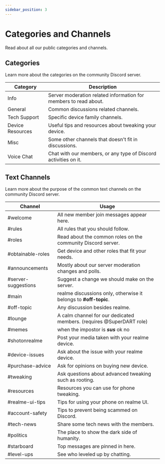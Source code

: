 ```yaml
---
sidebar_position: 3
---
```


# Categories and Channels

Read about all our public categories and channels.

## Categories

Learn more about the categories on the community Discord server.

| Category          | Description                                                      |
|-------------------|------------------------------------------------------------------|
| Info              | Server moderation related information for members to read about. |
| General           | Common discussions related channels.                             |
| Tech Support      | Specific device family channels.                                 |
| Device Resources  | Useful tips and resources about tweaking your device.            |
| Misc              | Some other channels that doesn't fit in discussions.             |
| Voice Chat        | Chat with our members, or any type of Discord activities on it.  |

## Text Channels

Learn more about the purpose of the common text channels on the community Discord server.

| Channel                | Usage                                                                |
|------------------------|----------------------------------------------------------------------|
| #welcome               | All new member join messages appear here.                            |
| #rules                 | All rules that you should follow.                                    |
| #roles                 | Read about the common roles on the community Discord server.         |
| #obtainable-roles      | Get device and other roles that fit your needs.                      |
| #announcements         | Mostly about our server moderation changes and polls.                |
| #server-suggestions    | Suggest a change we should make on the server.                       |
| #main                  | realme discussions only, otherwise it belongs to **#off-topic**.     |
| #off-topic             | Any discussion besides realme.                                       |
| #lounge                | A calm channel for our dedicated members. (requires @SuperDART role) |
| #memes                 | when the impostor is ***sus*** ok no                                 |
| #shotonrealme          | Post your media taken with your realme device.                       |
| #device-issues         | Ask about the issue with your realme device.                         |
| #purchase-advice       | Ask for opinions on buying new device.                               |
| #tweaking              | Ask questions about advanced tweaking such as rooting.               |
| #resources             | Resources you can use for phone tweaking.                            |
| #realme-ui-tips        | Tips for using your phone on realme UI.                              |
| #account-safety        | Tips to prevent being scammed on Discord.                            |
| #tech-news             | Share some tech news with the members.                               |
| #politics              | The place to show the dark side of humanity.                         |
| #starboard             | Top messages are pinned in here.                                     |
| #level-ups             | See who leveled up by chatting.                                      |
